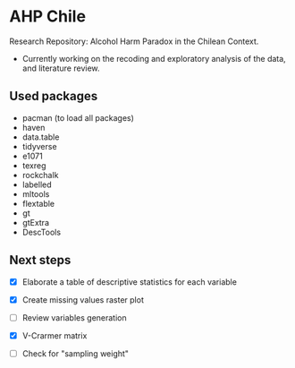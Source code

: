 
# AHP Chile

Research Repository: Alcohol Harm Paradox in the Chilean Context.

- Currently working on the recoding and exploratory analysis of the data, and literature review.

## Used packages

- pacman (to load all packages)
- haven
- data.table
- tidyverse
- e1071
- texreg
- rockchalk
- labelled
- mltools
- flextable
- gt
- gtExtra
- DescTools

## Next steps

- [x] Elaborate a table of descriptive statistics for each variable
- [x] Create missing values raster plot
- [ ] Review variables generation
- [x] V-Crarmer matrix
- [ ] Check for "sampling weight"

